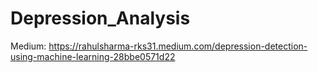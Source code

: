 # Depression_Analysis
Medium: https://rahulsharma-rks31.medium.com/depression-detection-using-machine-learning-28bbe0571d22


